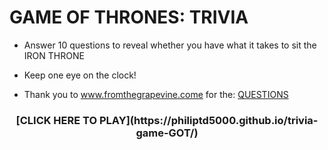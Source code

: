 
# GAME OF THRONES: TRIVIA

* Answer 10 questions to reveal whether you have what it takes to sit the IRON THRONE

* Keep one eye on the clock!

* Thank you to www.fromthegrapevine.come for the: [QUESTIONS](https://www.fromthegrapevine.com/quizzes/arts/quiz-trivia-game-of-thrones)

<h3 align="center">[CLICK HERE TO PLAY](https://philiptd5000.github.io/trivia-game-GOT/)</h3>

